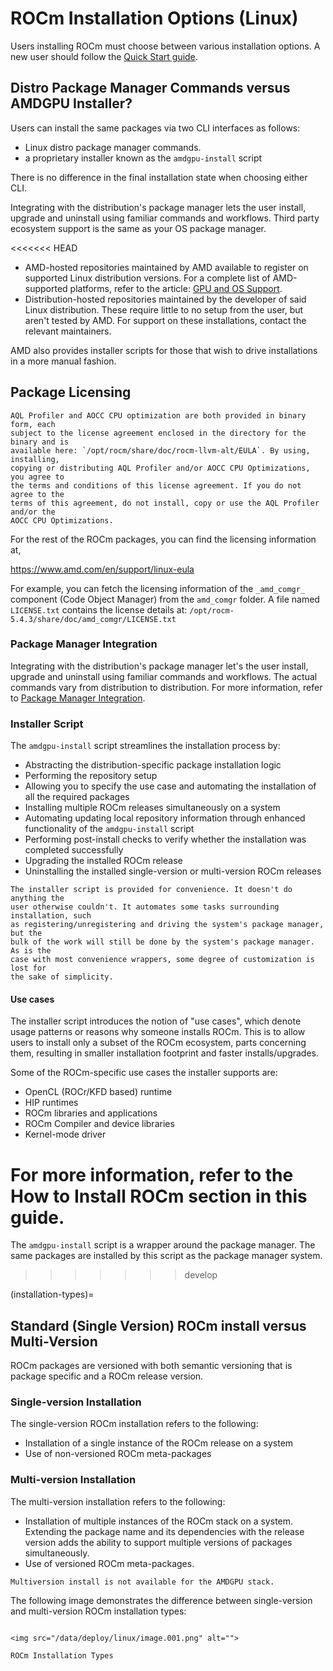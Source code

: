 # ROCm Installation Options (Linux)

Users installing ROCm must choose between various installation options. A new
user should follow the [Quick Start guide](./quick_start).

## Distro Package Manager Commands versus AMDGPU Installer?

Users can install the same packages via two CLI interfaces as follows:

- Linux distro package manager commands.
- a proprietary installer known as the `amdgpu-install` script

There is no difference in the final installation state when choosing either CLI.

Integrating with the distribution's package manager lets the user install,
upgrade and uninstall using familiar commands and workflows. Third party
ecosystem support is the same as your OS package manager.

<<<<<<< HEAD
- AMD-hosted repositories maintained by AMD available to register on supported
  Linux distribution versions. For a complete list of AMD-supported platforms,
  refer to the article: [GPU and OS Support](/release/gpu_os_support).
- Distribution-hosted repositories maintained by the developer of said Linux
  distribution. These require little to no setup from the user, but aren't tested
  by AMD. For support on these installations, contact the relevant maintainers.

AMD also provides installer scripts for those that wish to drive installations
in a more manual fashion.

## Package Licensing

```{attention}
AQL Profiler and AOCC CPU optimization are both provided in binary form, each
subject to the license agreement enclosed in the directory for the binary and is
available here: `/opt/rocm/share/doc/rocm-llvm-alt/EULA`. By using, installing,
copying or distributing AQL Profiler and/or AOCC CPU Optimizations, you agree to
the terms and conditions of this license agreement. If you do not agree to the
terms of this agreement, do not install, copy or use the AQL Profiler and/or the
AOCC CPU Optimizations.
```

For the rest of the ROCm packages, you can find the licensing information at,

https://www.amd.com/en/support/linux-eula

For example, you can fetch the licensing information of the `_amd_comgr_`
component (Code Object Manager) from the `amd_comgr` folder. A file named
`LICENSE.txt` contains the license details at:
`/opt/rocm-5.4.3/share/doc/amd_comgr/LICENSE.txt`

### Package Manager Integration

Integrating with the distribution's package manager let's the user install,
upgrade and uninstall using familiar commands and workflows. The actual commands
vary from distribution to distribution. For more information, refer to
[Package Manager Integration](package_manager_integration).

### Installer Script

The `amdgpu-install` script streamlines the installation process by:

- Abstracting the distribution-specific package installation logic
- Performing the repository setup
- Allowing you to specify the use case and automating the installation of all
  the required packages
- Installing multiple ROCm releases simultaneously on a system
- Automating updating local repository information through enhanced
  functionality of the `amdgpu-install` script
- Performing post-install checks to verify whether the installation was
  completed successfully
- Upgrading the installed ROCm release
- Uninstalling the installed single-version or multi-version ROCm releases

```{tip}
The installer script is provided for convenience. It doesn't do anything the
user otherwise couldn't. It automates some tasks surrounding installation, such
as registering/unregistering and driving the system's package manager, but the
bulk of the work will still be done by the system's package manager. As is the
case with most convenience wrappers, some degree of customization is lost for
the sake of simplicity.
```

#### Use cases

The installer script introduces the notion of "use cases", which denote usage
patterns or reasons why someone installs ROCm. This is to allow users to install
only a subset of the ROCm ecosystem, parts concerning them, resulting in
smaller installation footprint and faster installs/upgrades.

Some of the ROCm-specific use cases the installer supports are:

- OpenCL (ROCr/KFD based) runtime
- HIP runtimes
- ROCm libraries and applications
- ROCm Compiler and device libraries
- Kernel-mode driver

For more information, refer to the How to Install ROCm section in this guide.
=======
The `amdgpu-install` script is a wrapper around the package manager. The same
packages are installed by this script as the package manager system.
>>>>>>> develop

(installation-types)=

## Standard (Single Version) ROCm install versus Multi-Version

ROCm packages are versioned with both semantic versioning that is package
specific and a ROCm release version.

### Single-version Installation

The single-version ROCm installation refers to the following:

- Installation of a single instance of the ROCm release on a system
- Use of non-versioned ROCm meta-packages

### Multi-version Installation

The multi-version installation refers to the following:

- Installation of multiple instances of the ROCm stack on a system. Extending
  the package name and its dependencies with the release version adds the
  ability to support multiple versions of packages simultaneously.
- Use of versioned ROCm meta-packages.

```{note}
Multiversion install is not available for the AMDGPU stack.
```

The following image demonstrates the difference between single-version and
multi-version ROCm installation types:

```{figure-md} install-types

<img src="/data/deploy/linux/image.001.png" alt="">

ROCm Installation Types
```
